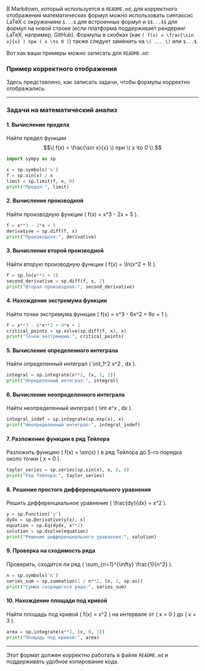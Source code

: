 В Markdown, который используется в `README.md`, для корректного отображения математических формул можно использовать синтаксис LaTeX с окружением `$...$` для встроенных формул и `$$...$$` для формул на новой строке (если платформа поддерживает рендеринг LaTeX, например, GitHub). Формулы в скобках (как `( f(x) = \frac{\sin x}{x} ) при ( x \to 0 )`) также следует заменить на `\( ... \)` или `$...$`.

Вот как ваши примеры можно записать для `README.md`:

### Пример корректного отображения

Здесь представлено, как записать задачи, чтобы формулы корректно отображались.

---

### Задачи на математический анализ

#### 1. Вычисление предела
Найти предел функции $$\( f(x) = \frac{\sin x}{x} \) при \( x \to 0 \).$$

```python
import sympy as sp

x = sp.symbols('x')
f = sp.sin(x) / x
limit = sp.limit(f, x, 0)
print("Предел:", limit)
```

#### 2. Вычисление производной
Найти производную функции \( f(x) = x^3 - 2x + 5 \).

```python
f = x**3 - 2*x + 5
derivative = sp.diff(f, x)
print("Производная:", derivative)
```

#### 3. Вычисление второй производной
Найти вторую производную функции \( f(x) = \ln(x^2 + 1) \).

```python
f = sp.ln(x**2 + 1)
second_derivative = sp.diff(f, x, 2)
print("Вторая производная:", second_derivative)
```

#### 4. Нахождение экстремума функции
Найти точки экстремума функции \( f(x) = x^3 - 6x^2 + 9x + 1 \).

```python
f = x**3 - 6*x**2 + 9*x + 1
critical_points = sp.solve(sp.diff(f, x), x)
print("Точки экстремума:", critical_points)
```

#### 5. Вычисление определенного интеграла
Найти определенный интеграл \( \int_1^2 x^2 \, dx \).

```python
integral = sp.integrate(x**2, (x, 1, 2))
print("Определенный интеграл:", integral)
```

#### 6. Вычисление неопределенного интеграла
Найти неопределенный интеграл \( \int e^x \, dx \).

```python
integral_indef = sp.integrate(sp.exp(x), x)
print("Неопределенный интеграл:", integral_indef)
```

#### 7. Разложение функции в ряд Тейлора
Разложить функцию \( f(x) = \sin(x) \) в ряд Тейлора до 5-го порядка около точки \( x = 0 \).

```python
taylor_series = sp.series(sp.sin(x), x, 0, 6)
print("Ряд Тейлора:", taylor_series)
```

#### 8. Решение простого дифференциального уравнения
Решить дифференциальное уравнение \( \frac{dy}{dx} = x^2 \).

```python
y = sp.Function('y')
dydx = sp.Derivative(y(x), x)
equation = sp.Eq(dydx, x**2)
solution = sp.dsolve(equation)
print("Решение дифференциального уравнения:", solution)
```

#### 9. Проверка на сходимость ряда
Проверить, сходится ли ряд \( \sum_{n=1}^{\infty} \frac{1}{n^2} \).

```python
n = sp.symbols('n')
series_sum = sp.summation(1 / n**2, (n, 1, sp.oo))
print("Сумма сходящегося ряда:", series_sum)
```

#### 10. Нахождение площади под кривой
Найти площадь под кривой \( f(x) = x^2 \) на интервале от \( x = 0 \) до \( x = 3 \).

```python
area = sp.integrate(x**2, (x, 0, 3))
print("Площадь под кривой:", area)
```

---

Этот формат должен корректно работать в файле `README.md` и поддерживать удобное копирование кода.